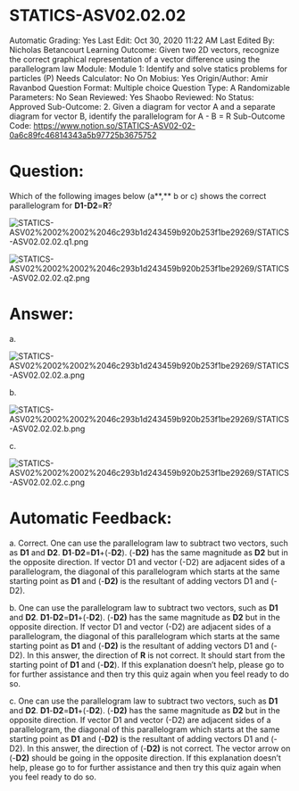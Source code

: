 # STATICS-ASV02.02.02

Automatic Grading: Yes
Last Edit: Oct 30, 2020 11:22 AM
Last Edited By: Nicholas Betancourt
Learning Outcome: Given two 2D vectors, recognize the correct graphical representation of a vector difference using the parallelogram law
Module: Module 1: Identify and solve statics problems for particles (P)
Needs Calculator: No
On Mobius: Yes
Origin/Author: Amir Ravanbod
Question Format: Multiple choice
Question Type: A
Randomizable Parameters: No
Sean Reviewed: Yes
Shaobo Reviewed: No
Status: Approved
Sub-Outcome: 2. Given a diagram for vector A and a separate diagram for vector B, identify the parallelogram for A - B = R
Sub-Outcome Code: https://www.notion.so/STATICS-ASV02-02-0a6c89fc46814343a5b97725b3675752

# Question:

Which of the following images below (a**,** b or c) shows the correct parallelogram for **D1-D2**=**R**?

![STATICS-ASV02%2002%2002%2046c293b1d243459b920b253f1be29269/STATICS-ASV02.02.02.q1.png](STATICS-ASV02%2002%2002%2046c293b1d243459b920b253f1be29269/STATICS-ASV02.02.02.q1.png)

![STATICS-ASV02%2002%2002%2046c293b1d243459b920b253f1be29269/STATICS-ASV02.02.02.q2.png](STATICS-ASV02%2002%2002%2046c293b1d243459b920b253f1be29269/STATICS-ASV02.02.02.q2.png)

# Answer:

a. 

![STATICS-ASV02%2002%2002%2046c293b1d243459b920b253f1be29269/STATICS-ASV02.02.02.a.png](STATICS-ASV02%2002%2002%2046c293b1d243459b920b253f1be29269/STATICS-ASV02.02.02.a.png)

b. 

![STATICS-ASV02%2002%2002%2046c293b1d243459b920b253f1be29269/STATICS-ASV02.02.02.b.png](STATICS-ASV02%2002%2002%2046c293b1d243459b920b253f1be29269/STATICS-ASV02.02.02.b.png)

c. 

![STATICS-ASV02%2002%2002%2046c293b1d243459b920b253f1be29269/STATICS-ASV02.02.02.c.png](STATICS-ASV02%2002%2002%2046c293b1d243459b920b253f1be29269/STATICS-ASV02.02.02.c.png)

# Automatic Feedback:

a. Correct. One can use the parallelogram law to subtract two vectors, such as **D1** and **D2**. **D1**-**D2**=**D1**+(-**D2**). (-**D2)** has the same magnitude as **D2** but in the opposite direction. If vector D1 and vector (-D2) are adjacent sides of a parallelogram, the diagonal of this parallelogram which starts at the same starting point as **D1** and (-**D2)** is the resultant of adding vectors D1 and (-D2).

b. One can use the parallelogram law to subtract two vectors, such as **D1** and **D2**. **D1**-**D2**=**D1**+(-**D2**). (-**D2)** has the same magnitude as **D2** but in the opposite direction. If vector D1 and vector (-D2) are adjacent sides of a parallelogram, the diagonal of this parallelogram which starts at the same starting point as **D1** and (-**D2)** is the resultant of adding vectors D1 and (-D2).  In this answer, the direction of **R** is not correct.  It should start from the starting point of **D1** and (-**D2**). If this explanation doesn’t help, please go to <a location where all the links are> for further assistance and then try this quiz again when you feel ready to do so.

c. One can use the parallelogram law to subtract two vectors, such as **D1** and **D2**. **D1**-**D2**=**D1**+(-**D2**). (-**D2)** has the same magnitude as **D2** but in the opposite direction. If vector D1 and vector (-D2) are adjacent sides of a parallelogram, the diagonal of this parallelogram which starts at the same starting point as **D1** and (-**D2)** is the resultant of adding vectors D1 and (-D2).  In this answer, the direction of (-**D2)** is not correct.  The vector arrow on (-**D2)** should be going in the opposite direction. If this explanation doesn’t help, please go to <a location where all the links are> for further assistance and then try this quiz again when you feel ready to do so.